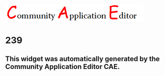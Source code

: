 ![CAE](https://github.com/PhilCAEOrg/frontendComponent-239/blob/gh-pages/img/logo.png)  

239
===================


This widget was automatically generated by the Community Application Editor CAE.  
---------------
